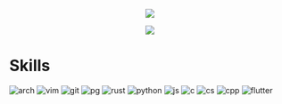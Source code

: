 <p align='center'>
    <img            src="https://capsule-render.vercel.app/api?type=waving&color=234567&height=300&section=header&text=Hello!&fontSize=90&animation=fadeIn&fontAlignY=38&descAlignY=51&descAlign=62"/>
</p>
<p align='center'>
    <img            src="https://streak-stats.demolab.com?user=owo404&theme=dark&hide_current_streak=true&hide_longest_streak=true"/>
</p>

# Skills
![arch](https://img.shields.io/badge/Arch_Linux-1793D1?style=for-the-badge&logo=arch-linux&logoColor=white) 
![vim](https://img.shields.io/badge/VIM-%2311AB00.svg?&style=for-the-badge&logo=vim&logoColor=white) 
![git](https://img.shields.io/badge/GIT-E44C30?style=for-the-badge&logo=git&logoColor=white) 
![pg](https://img.shields.io/badge/PostgreSQL-316192?style=for-the-badge&logo=postgresql&logoColor=white) 
![rust](https://img.shields.io/badge/Rust-000000?style=for-the-badge&logo=rust&logoColor=white) 
![python](https://img.shields.io/badge/Python-3776AB?style=for-the-badge&logo=python&logoColor=white) 
![js](https://img.shields.io/badge/JavaScript-F7DF1E?style=for-the-badge&logo=JavaScript&logoColor=white) 
![c](https://img.shields.io/badge/C-00599C?style=for-the-badge&logo=c&logoColor=white) 
![cs](https://img.shields.io/badge/C%23-239120?style=for-the-badge&logo=c-sharp&logoColor=white) 
![cpp](https://img.shields.io/badge/C%2B%2B-00599C?style=for-the-badge&logo=c%2B%2B&logoColor=white) 
![flutter](https://img.shields.io/badge/Flutter-02569B?style=for-the-badge&logo=flutter&logoColor=white)